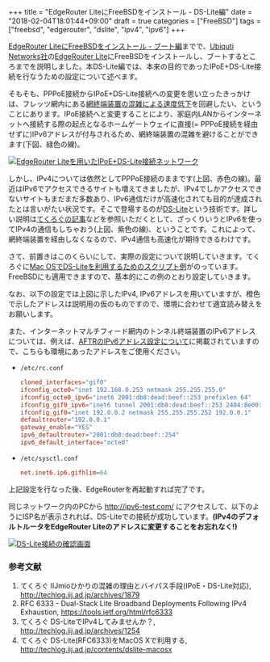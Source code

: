 +++
title = "EdgeRouter LiteにFreeBSDをインストール - DS-Lite編"
date = "2018-02-04T18:01:44+09:00"
draft = true
categories = ["FreeBSD"]
tags = ["freebsd", "edgerouter", "dslite", "ipv4", "ipv6"]
+++

[EdgeRouter LiteにFreeBSDをインストール - ブート編](/post/freebsd-edgerouter-lite-boot/)までで、[Ubiquti Networks社](https://www.ubnt.com/)の[EdgeRouter Lite](https://www.ubnt.com/edgemax/edgerouter-lite/)にFreeBSDをインストールし、ブートするところまでを説明しました。本DS-Lite編では、本来の目的であったIPoE+DS-Lite接続を行なうための設定について述べます。

そもそも、PPPoE接続からIPoE+DS-Lite接続への変更を思い立ったきっかけは、フレッツ網内にある[網終端装置の混雑による速度低下](http://techlog.iij.ad.jp/archives/1879)を回避したい、ということにあります。IPoE接続へと変更することにより、家庭内LANからインターネットへ接続する際の起点となるホームゲートウェイに直接(= PPPoE接続を経由せずに)IPv6アドレスが付与されるため、網終端装置の混雑を避けることができます(下図、緑色の線)。

[![EdgeRouter Liteを用いたIPoE+DS-Lite接続ネットワーク](/img/edgerouter-lite-dslite-network-thumbnail.png)](/img/edgerouter-lite-dslite-network.png)

しかし、IPv4については依然としてPPPoE接続のままです(上図、赤色の線)。最近はIPv6でアクセスできるサイトも増えてきましたが、IPv4でしかアクセスできないサイトもまだまだ多数あり、IPv6通信だけが高速化されても目的が達成されたとは言いがたい状況です。そこで登場するのが[DS-Lite](https://tools.ietf.org/html/rfc6333)という技術です。詳しい説明は[てくろぐの記事](http://techlog.iij.ad.jp/archives/1254)などを参照いただくとして、ざっくりいうとIPv6を使ってIPv4の通信もしちゃおう(上図、紫色の線)、ということです。これによって、網終端装置を経由しなくなるので、IPv4通信も高速化が期待できるわけです。

さて、前置きはこのくらいにして、実際の設定について説明していきます。てくろぐに[Mac OSでDS-Liteを利用するためのスクリプト例](http://techlog.iij.ad.jp/contents/dslite-macosx)がのっています。FreeBSDにも適用できますので、基本的にこの例のとおり設定していきます。

なお、以下の設定では上図に示したIPv4, IPv6アドレスを用いていますが、橙色で示したアドレスは説明用の仮のものですので、環境に合わせて適宜読み替えをお願いします。

また、インターネットマルチフィード網内のトンネル終端装置のIPv6アドレスについては、例えば、[AFTRのIPv6アドレス設定について](http://www.mfeed.ad.jp/transix/ds-lite/contents/yamaha_nvr500.html#aftripv6)に掲載されていますので、こちらも環境にあったアドレスをご使用ください。

- `/etc/rc.conf`

    ```conf
    cloned_interfaces="gif0"
    ifconfig_octe0="inet 192.168.0.253 netmask 255.255.255.0"
    ifconfig_octe0_ipv6="inet6 2001:db8:dead:beef::253 prefixlen 64"
    ifconfig_gif0_ipv6="inet6 tunnel 2001:db8:dead:beef::253 2404:8e00::feed:100 mtu 1500"
    ifconfig_gif0="inet 192.0.0.2 netmask 255.255.255.252 192.0.0.1"
    defaultrouter="192.0.0.1"
    gateway_enable="YES"
    ipv6_defaultrouter="2001:db8:dead:beef::254"
    ipv6_default_interface="octe0"
    ```

- `/etc/sysctl.conf`

    ```conf
    net.inet6.ip6.gifhlim=64
    ```

上記設定を行なった後、EdgeRouterを再起動すれば完了です。

同じネットワーク内のPCから http://ipv6-test.com/ にアクセスして、以下のようにISP名が表示されれば、DS-Liteでの接続が成功しています。**(IPv4のデフォルトルータをEdgeRouter Liteのアドレスに変更することをお忘れなく!)**

[![DS-Lite接続の確認画面](/img/ipv6-test.com-thumbnail.png)](/img/ipv6-test.com.png)

### 参考文献
1. てくろぐ IIJmioひかりの混雑の理由とバイパス手段(IPoE・DS-Lite対応), http://techlog.iij.ad.jp/archives/1879
1. RFC 6333 - Dual-Stack Lite Broadband Deployments Following IPv4 Exhaustion, https://tools.ietf.org/html/rfc6333
1. てくろぐ DS-LiteでIPv4してみませんか？, http://techlog.iij.ad.jp/archives/1254
1. てくろぐ DS-Lite(RFC6333)をMacOS Xで利用する, http://techlog.iij.ad.jp/contents/dslite-macosx
